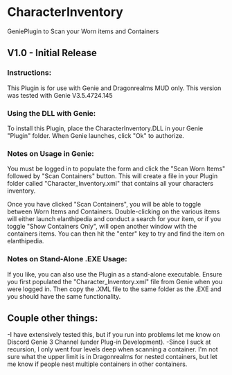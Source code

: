 # CharacterInventory
GeniePlugin to Scan your Worn items and Containers

## V1.0 - Initial Release

### Instructions:
This Plugin is for use with Genie and Dragonrealms MUD only. This version was tested with Genie V3.5.4724.145

### Using the DLL with Genie:
To install this Plugin, place the CharacterInventory.DLL in your Genie "Plugin" folder. When Genie launches, click "Ok" to authorize. 

### Notes on Usage in Genie:
You must be logged in to populate the form and click the "Scan Worn Items" followed by "Scan Containers" button. This will create a file in your Plugin folder called "Character_Inventory.xml" that contains all your characters inventory. 

Once you have clicked "Scan Containers", you will be able to toggle between Worn Items and Containers. Double-clicking on the various items will either launch elanthipedia and conduct a search for your item, or if you toggle "Show Containers Only", will open another window with the containers items. You can then hit the "enter" key to try and find the item on elanthipedia. 

### Notes on Stand-Alone .EXE Usage:
If you like, you can also use the Plugin as a stand-alone executable. Ensure you first populated the "Character_Inventory.xml" file from Genie when you were logged in. Then copy the .XML file to the same folder as the .EXE and you should have the same functionality. 

## Couple other things:
-I have extensively tested this, but if you run into problems let me know on Discord Genie 3 Channel (under Plug-in Development). 
-Since I suck at recursion, I only went four levels deep when scanning a container. I'm not sure what the upper limit is in Dragonrealms for nested containers, but let me know if people nest multiple containers in other containers. 
